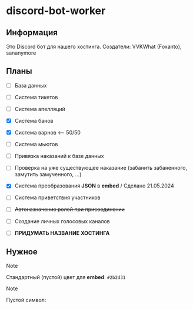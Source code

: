 # discord-bot-worker
## Информация

Это Discord бот для нашего хостинга.
Создатели: VVKWhat (Foxanto), sananymore

## Планы

- [ ] База данных
- [ ] Система тикетов
- [ ] Система апелляций
- [x] Система банов
- [x] Система варнов <-- 50/50
- [ ] Система мьютов
- [ ] Привязка наказаний к базе данных
- [ ] Проверка на уже существующее наказание (забанить забаненного, замутить замученного, ...)
- [x] Система преобразования **JSON** в **embed** / Сделано 21.05.2024
- [ ] Система приветствия участников
- [ ] ~~Автоназначение ролей при присоединении~~
- [ ] Создание личных голосовых каналов

- [ ] **ПРИДУМАТЬ НАЗВАНИЕ ХОСТИНГА**

## Нужное
> [!NOTE]
> Стандартный (пустой) цвет для **embed**: `#2b2d31`

> [!NOTE]
> Пустой символ: `⠀`